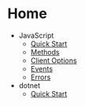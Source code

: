 # Home

- JavaScript
  - [Quick Start](pages/Javascript/QuickStart.md)
  - [Methods](pages/Javascript/methods.md)
  - [Client Options](pages/Javascript/ClientOptions.md)
  - [Events](pages/Javascript/Events.md)
  - [Errors](pages/Javascript/errors.md)
- dotnet
  - [Quick Start](pages/dotnet/QuickStart.md)
